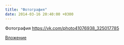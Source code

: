 ```yaml
---
title: "Фотография"
date: 2014-03-16 20:40:00 +0300
---
```


Фотография
https://vk.com/photo41076938_325017785

[Вложение](https://vk.com/photo41076938_325017785)

